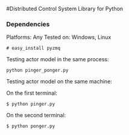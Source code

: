 #Distributed Control System Library for Python

### Dependencies

Platforms: Any
Tested on: Windows, Linux

```
# easy_install pyzmq
```

Testing actor model in the same process:

```
python pinger_ponger.py
```

Testing actor model on the same machine: 

On the first terminal: 

```
$ python pinger.py
```

On the second terminal: 

```
$ python ponger.py
```
